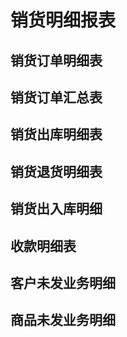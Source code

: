 # 销货明细报表 <Badge text="尽消存" />

## 销货订单明细表
## 销货订单汇总表
## 销货出库明细表
## 销货退货明细表
## 销货出入库明细
## 收款明细表
## 客户未发业务明细
## 商品未发业务明细